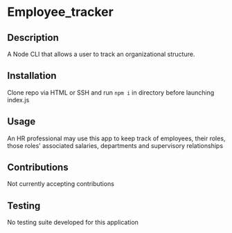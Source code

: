 # Employee_tracker

## Description
A Node CLI that allows a user to track an organizational structure.

## Installation
Clone repo via HTML or SSH and run `npm i` in directory before launching index.js

## Usage
An HR professional may use this app to keep track of employees, their roles, those roles' associated salaries, departments and supervisory relationships

## Contributions
Not currently accepting contributions

## Testing
No testing suite developed for this application
